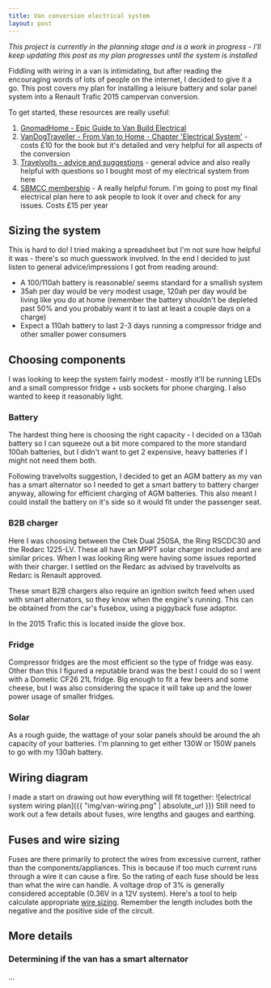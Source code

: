 ```yaml
---
title: Van conversion electrical system
layout: post
---
```


_This project is currently in the planning stage and is a work in progress - I'll keep
updating this post as my plan progresses until the system is installed_

Fiddling with wiring in a van is intimidating, but after reading the
encouraging words of lots of people on the internet, I decided to give it a go. This post
covers my plan for installing a leisure battery and solar panel system into a Renault
Trafic 2015 campervan conversion.

To get started, these resources are really useful:
1. [GnomadHome - Epic Guide to Van Build
Electrical](https://gnomadhome.com/van-build-solar-electrical-wiring/)
2. [VanDogTraveller - From Van to Home - Chapter 'Electrical
   System'](http://vandogtraveller.com/van-conversion-book-from-van-to-home/) - costs £10 for the book but it's detailed and very helpful for all aspects
     of the conversion
3. [Travelvolts - advice and suggestions](https://www.travelvolts.net/) - general
   advice and also really helpful with questions so I bought most of my
   electrical system from here
4. [SBMCC membership](http://forum-sbmcc.co.uk/) - A really helpful forum. I'm
   going to post my final electrical plan here to ask people to look it over
   and check for any issues. Costs £15 per year


## Sizing the system
This is hard to do! I tried making a spreadsheet but I'm not sure how helpful
it was - there's so much guesswork involved. In the end I decided to just listen to general advice/impressions I got
from reading around:
- A 100/110ah battery is reasonable/ seems standard for a smallish system
- 35ah per day would be very modest usage, 120ah per day would be living like you do at home (remember the battery shouldn't be depleted past 50% and you probably want it to last at least a couple days on a charge)
- Expect a 110ah battery to last 2-3 days running a compressor fridge and other smaller power consumers

## Choosing components
I was looking to keep the system fairly modest - mostly it'll be running LEDs
and a small compressor fridge + usb sockets for phone charging. I also wanted
to keep it reasonably light.

### Battery
The hardest thing here is choosing the right capacity - I decided on
a 130ah battery so I can squeeze out a bit more compared to the more standard 100ah
batteries, but I didn't want to get 2 expensive, heavy batteries if I might
not need them both.

Following travelvolts suggestion, I decided to get an AGM battery as my van has
a smart alternator so I needed to get a smart battery to battery charger
anyway, allowing for efficient charging of AGM batteries. This also meant
I could install the battery on it's side so it would fit under the
passenger seat.

### B2B charger
Here I was choosing between the Ctek Dual 250SA, the Ring RSCDC30 and the Redarc
1225-LV. These all have an MPPT solar charger included and are similar prices.
When I was looking Ring were having some issues reported with their charger.
I settled on the Redarc as advised by travelvolts as Redarc is Renault
approved.

These smart B2B chargers also require an ignition switch feed when used with
smart alternators, so they know when the engine's running. This can be obtained
from the car's fusebox, using a piggyback fuse adaptor.

In the 2015 Trafic this is located inside the glove box.

### Fridge
Compressor fridges are the most efficient so the type of fridge was easy. Other
than this I figured a reputable brand was the best I could do so I went with
a Dometic CF26 21L fridge. Big enough to fit a few beers and some cheese, but
I was also considering the space it will take up and the lower power usage of
smaller fridges.

### Solar
As a rough guide, the wattage of your solar panels should be around the ah
capacity of your batteries. I'm planning to get either 130W or 150W panels to
go with my 130ah battery.

## Wiring diagram
I made a start on drawing out how everything will fit together:
![electrical system wiring plan]({{ "img/van-wiring.png" | absolute_url }})
Still need to work out a few details about fuses, wire lengths and gauges and earthing.

## Fuses and wire sizing
Fuses are there primarily to protect the wires from excessive current, rather than the
components/appliances. This is because if too much current runs through a wire
it can cause a fire. So the rating of each fuse should be less
than what the wire can handle. A voltage drop of 3% is generally considered
acceptable (0.36V in a 12V system). Here's a tool to help calculate
appropriate [wire sizing](http://www.antares.co.uk/design-tools.html). Remember
the length includes both the negative and the positive side of the circuit.

## More details
### Determining if the van has a smart alternator
...
